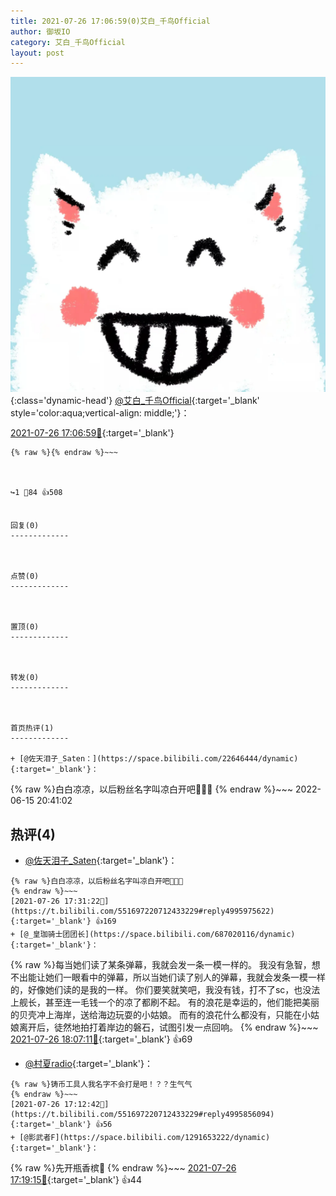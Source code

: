 ```yaml
---
title: 2021-07-26 17:06:59(0)艾白_千鸟Official
author: 御坂IO
category: 艾白_千鸟Official
layout: post
---
```


![img](/images/9ae8b9445fd0665cc014d9080156a45271be73c6.jpg){:class='dynamic-head'}
[@艾白_千鸟Official](https://space.bilibili.com/334537711/dynamic){:target='_blank' style='color:aqua;vertical-align: middle;'}：

[2021-07-26 17:06:59🔗](https://t.bilibili.com/551697220712433229){:target='_blank'}

~~~
{% raw %}{% endraw %}~~~



↪️1 💬84 👍508


回复(0)
-------------



点赞(0)
-------------



置顶(0)
-------------



转发(0)
-------------



首页热评(1)
-------------

+ [@佐天泪子_Saten：](https://space.bilibili.com/22646444/dynamic){:target='_blank'}：
~~~
{% raw %}白白凉凉，以后粉丝名字叫凉白开吧🤗🤗🤗
{% endraw %}~~~
2022-06-15 20:41:02


热评(4)
-------------

+ [@佐天泪子_Saten](https://space.bilibili.com/22646444/dynamic){:target='_blank'}：
~~~
{% raw %}白白凉凉，以后粉丝名字叫凉白开吧🤗🤗🤗
{% endraw %}~~~
[2021-07-26 17:31:22🔗](https://t.bilibili.com/551697220712433229#reply4995975622){:target='_blank'} 👍169
+ [@_皇珈骑士团团长](https://space.bilibili.com/687020116/dynamic){:target='_blank'}：
~~~
{% raw %}每当她们读了某条弹幕，我就会发一条一模一样的。
我没有急智，想不出能让她们一眼看中的弹幕，所以当她们读了别人的弹幕，我就会发条一模一样的，好像她们读的是我的一样。
你们要笑就笑吧，我没有钱，打不了sc，也没法上舰长，甚至连一毛钱一个的凉了都刷不起。
有的浪花是幸运的，他们能把美丽的贝壳冲上海岸，送给海边玩耍的小姑娘。
而有的浪花什么都没有，只能在小姑娘离开后，徒然地拍打着岸边的磐石，试图引发一点回响。
{% endraw %}~~~
[2021-07-26 18:07:11🔗](https://t.bilibili.com/551697220712433229#reply4996229122){:target='_blank'} 👍69
+ [@村夏radio](https://space.bilibili.com/32784715/dynamic){:target='_blank'}：
~~~
{% raw %}铸币工具人我名字不会打是吧！？？生气气
{% endraw %}~~~
[2021-07-26 17:12:42🔗](https://t.bilibili.com/551697220712433229#reply4995856094){:target='_blank'} 👍56
+ [@影武者F](https://space.bilibili.com/1291653222/dynamic){:target='_blank'}：
~~~
{% raw %}先开瓶香槟🍾
{% endraw %}~~~
[2021-07-26 17:19:15🔗](https://t.bilibili.com/551697220712433229#reply4995897349){:target='_blank'} 👍44


